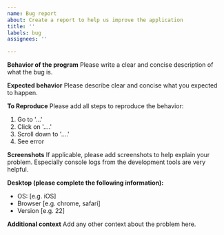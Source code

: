 ```yaml
---
name: Bug report
about: Create a report to help us improve the application
title: ''
labels: bug
assignees: ''

---
```


**Behavior of the program**
Please write a clear and concise description of what the bug is.

**Expected behavior**
Please describe clear and concise what you expected to happen.

**To Reproduce**
Please add all steps to reproduce the behavior:
1. Go to '...'
2. Click on '....'
3. Scroll down to '....'
4. See error

**Screenshots**
If applicable, please add screenshots to help explain your problem. Especially console logs from the development tools are very helpful.

**Desktop (please complete the following information):**
 - OS: [e.g. iOS]
 - Browser [e.g. chrome, safari]
 - Version [e.g. 22]


**Additional context**
Add any other context about the problem here.
